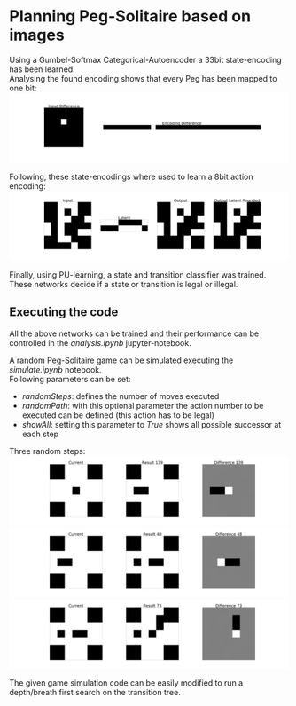 # Planning Peg-Solitaire based on images
Using a Gumbel-Softmax Categorical-Autoencoder a 33bit state-encoding has been learned.\
Analysing the found encoding shows that every Peg has been mapped to one bit:
<img src="image/sae_test2_9.png">

Following, these state-encodings where used to learn a 8bit action encoding:
<img src="image/aae_test_15.png">

Finally, using PU-learning, a state and transition classifier was trained.\
These networks decide if a state or transition is legal or illegal.

## Executing the code
All the above networks can be trained and their performance can be controlled in the *analysis.ipynb* jupyter-notebook.

A random Peg-Solitaire game can be simulated executing the *simulate.ipynb* notebook.\
Following parameters can be set:
- *randomSteps*: defines the number of moves executed
- *randomPath*: with this optional parameter the action number to be executed can be defined (this action has to be legal)
- *showAll*: setting this parameter to *True* shows all possible successor at each step

Three random steps:
<img src="image/path_0_2.png">
<img src="image/path_1_2.png">
<img src="image/path_2_0.png">

The given game simulation code can be easily modified to run a depth/breath first search on the transition tree.